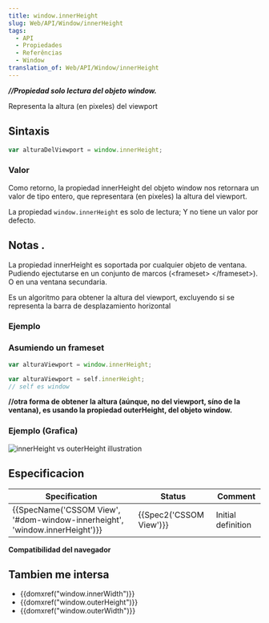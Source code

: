 ```yaml
---
title: window.innerHeight
slug: Web/API/Window/innerHeight
tags:
  - API
  - Propiedades
  - Referências
  - Window
translation_of: Web/API/Window/innerHeight
---
```

**_//Propiedad solo lectura del objeto window\._**

Representa la altura (en pixeles) del viewport

## Sintaxis

```js
var alturaDelViewport = window.innerHeight;
```

### Valor

Como retorno, la propiedad innerHeight del objeto window nos retornara un valor de tipo entero, que representara (en pixeles) la altura del viewport.

La propiedad `window.innerHeight` es solo de lectura; Y no tiene un valor por defecto.

## Notas .

La propiedad innerHeight es soportada por cualquier objeto de ventana. Pudiendo ejectutarse en un conjunto de marcos (\<frameset> \</frameset>). O en una ventana secundaria.

Es un algoritmo para obtener la altura del viewport, excluyendo si se representa la barra de desplazamiento horizontal

### **Ejemplo**

### Asumiendo un frameset

```js
var alturaViewport = window.innerHeight;

var alturaViewport = self.innerHeight;
// self es window
```

**//otra forma de obtener la altura (aúnque, no del viewport, síno de la ventana), es usando la propiedad outerHeight, del objeto window.**

### Ejemplo (Grafica)

![innerHeight vs outerHeight illustration](/@api/deki/files/213/=FirefoxInnerVsOuterHeight2.png)

## Especificacion

| Specification                                                                                        | Status                           | Comment            |
| ---------------------------------------------------------------------------------------------------- | -------------------------------- | ------------------ |
| {{SpecName('CSSOM View', '#dom-window-innerheight', 'window.innerHeight')}} | {{Spec2('CSSOM View')}} | Initial definition |

**Compatibilidad del navegador**

## Tambien me intersa

- {{domxref("window.innerWidth")}}
- {{domxref("window.outerHeight")}}
- {{domxref("window.outerWidth")}}
